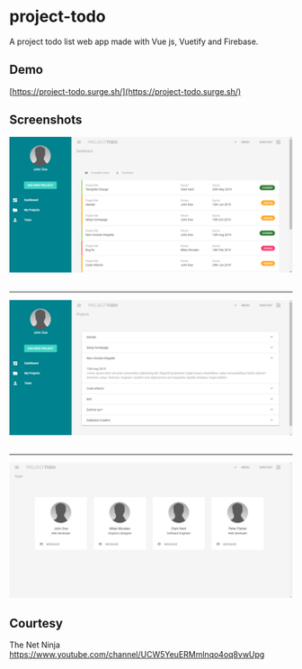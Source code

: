 # project-todo

A project todo list web app made with Vue js, Vuetify and Firebase.

## Demo
[https://project-todo.surge.sh/](https://project-todo.surge.sh/)

## Screenshots
![alt text](https://raw.githubusercontent.com/arifszn/project-todo/master/public/Screenshot(01).jpg)
<br />
<br />

***
![alt text](https://raw.githubusercontent.com/arifszn/project-todo/master/public/Screenshot(02).jpg)
<br />
<br />

***
![alt text](https://raw.githubusercontent.com/arifszn/project-todo/master/public/Screenshot(03).jpg)

## Courtesy
The Net Ninja
https://www.youtube.com/channel/UCW5YeuERMmlnqo4oq8vwUpg
